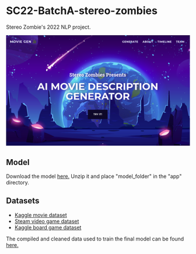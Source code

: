# SC22-BatchA-stereo-zombies

Stereo Zombie's 2022 NLP project.

![banner image](banner.png)

## Model

Download the model [here.](https://drive.google.com/file/d/1b8fmkjnAvshMNdqEn0usP0ZB021c0Sf-/view?usp=sharing) Unzip it and place "model_folder" in the "app" directory.

## Datasets

- [Kaggle movie dataset](https://www.kaggle.com/datasets/vivek61/imdb-movie-descriptions)
- [Steam video game dataset](https://github.com/CraigKelly/steam-data)
- [Kaggle board game dataset](https://www.kaggle.com/datasets/mrpantherson/board-game-data?resource=download)

The compiled and cleaned data used to train the final model can be found [here.](https://raw.githubusercontent.com/Dmrgn/NLP-Data/main/data.txt)
